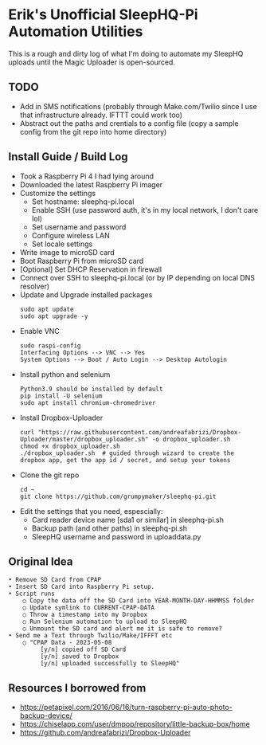 # Erik's Unofficial SleepHQ-Pi Automation Utilities

This is a rough and dirty log of what I'm doing to automate my SleepHQ uploads until the Magic Uploader is open-sourced.

## TODO
- Add in SMS notifications (probably through Make.com/Twilio since I use that infrastructure already.  IFTTT could work too)
- Abstract out the paths and crentials to a config file (copy a sample config from the git repo into home directory)

## Install Guide / Build Log
- Took a Raspberry Pi 4 I had lying around
- Downloaded the latest Raspberry Pi imager
- Customize the settings
  + Set hostname: sleephq-pi.local
  + Enable SSH (use password auth, it's in my local network, I don't care lol)
  + Set username and password
  + Configure wireless LAN
  + Set locale settings
- Write image to microSD card
- Boot Raspberry Pi from microSD card
- [Optional] Set DHCP Reservation in firewall
- Connect over SSH to sleephq-pi.local (or by IP depending on local DNS resolver)
- Update and Upgrade installed packages
	```
	sudo apt update
	sudo apt upgrade -y
	```
- Enable VNC
	```
	sudo raspi-config
	Interfacing Options --> VNC --> Yes
	System Options --> Boot / Auto Login --> Desktop Autologin
	```
- Install python and selenium
	```
	Python3.9 should be installed by default
	pip install -U selenium
	sudo apt install chromium-chromedriver
	```
- Install Dropbox-Uploader
	```
	curl "https://raw.githubusercontent.com/andreafabrizi/Dropbox-Uploader/master/dropbox_uploader.sh" -o dropbox_uploader.sh
	chmod +x dropbox_uploader.sh
	./dropbox_uploader.sh  # guided through wizard to create the dropbox app, get the app id / secret, and setup your tokens
	```
- Clone the git repo
	```
	cd ~
	git clone https://github.com/grumpymaker/sleephq-pi.git
	```
- Edit the settings that you need, espescially:
  + Card reader device name [sda1 or similar] in sleephq-pi.sh
  + Backup path (and other paths) in sleephq-pi.sh
  + SleepHQ username and password in uploaddata.py

## Original Idea
	• Remove SD Card from CPAP
	• Insert SD Card into Raspberry Pi setup.
	• Script runs
		○ Copy the data off the SD Card into YEAR-MONTH-DAY-HHMMSS folder
		○ Update symlink to CURRENT-CPAP-DATA
		○ Throw a timestamp into my Dropbox
		○ Run Selenium automation to upload to SleepHQ
		○ Unmount the SD card and alert me it is safe to remove?
	• Send me a Text through Twilio/Make/IFFFT etc
		○ "CPAP Data - 2023-05-08
			 [y/n] copied off SD Card 
			 [y/n] saved to Dropbox 
             [y/n] uploaded successfully to SleepHQ"

## Resources I borrowed from
- https://petapixel.com/2016/06/16/turn-raspberry-pi-auto-photo-backup-device/
- https://chiselapp.com/user/dmpop/repository/little-backup-box/home
- https://github.com/andreafabrizi/Dropbox-Uploader